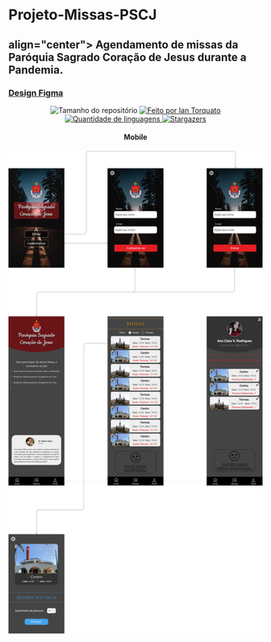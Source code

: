 <h1> Projeto-Missas-PSCJ </h1>
<h2> align="center"> Agendamento de missas da Paróquia Sagrado Coração de Jesus durante a Pandemia. </h2>

<h3> <a href="https://www.figma.com/file/D4HIhGUd6EHTLy0Ebvqf4H/Mobile?node-id=0%3A1" target="_blank">Design Figma</a> </h3>

<p align="center">
  <img alt="Tamanho do repositório" src="https://img.shields.io/github/repo-size/IanTorquato/Projeto_PSCJ-Mobile">
  
  <a href="https://www.instagram.com/ian_1408/">
    <img alt="Feito por Ian Torquato" src="https://img.shields.io/badge/made%20by-Ian%20Torquato-%2304D361">
  </a>
  
  <a href="https://github.com/IanTorquato/Projeto_PSCJ-Mobile/search?l=typescript">
    <img alt="Quantidade de linguagens" src="https://img.shields.io/github/languages/count/IanTorquato/Projeto_PSCJ-Mobile">
  </a>
  
  <a href="https://github.com/IanTorquato/Projeto_PSCJ-Mobile/stargazers">
    <img alt="Stargazers" src="https://img.shields.io/github/stars/IanTorquato/Projeto_PSCJ-Mobile">
  </a>
</p>

<h4 align="center">Mobile</h4>
<p align="center"><img src="./mobile.png"></p>
